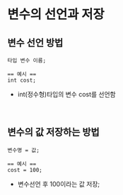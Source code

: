 # 변수의 선언과 저장

## 변수 선언 방법
```
타입 변수 이름;

== 예시 ==
int cost;
```
- int(정수형)타입의 변수 cost를 선언함

<br />

## 변수의 값 저장하는 방법
```
변수명 = 값;

== 예시 ==
cost = 100;
```
- 변수선언 후 100이라는 값 저장;




